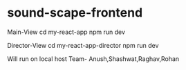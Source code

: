 # sound-scape-frontend

Main-View 
cd my-react-app
npm run dev


Director-View
cd my-react-app-director
npm run dev

Will run on local host
Team- Anush,Shashwat,Raghav,Rohan
